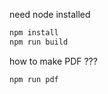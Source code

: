 


need node installed


```bash
npm install
npm run build
```


how to make PDF ???


```bash
npm run pdf
```